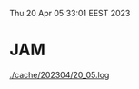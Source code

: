 Thu 20 Apr 05:33:01 EEST 2023
# JAM
<a href='./cache/202304/20_05.log'>./cache/202304/20_05.log</a>
